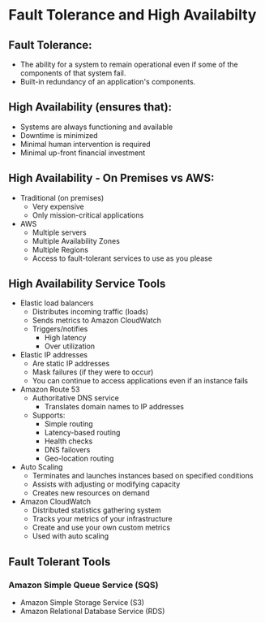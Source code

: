 # Fault Tolerance and High Availabilty

## Fault Tolerance:
* The ability for a system to remain operational even if some of the
  components of that system fail.
* Built-in redundancy of an application's components.

## High Availability (ensures that):
* Systems are always functioning and available
* Downtime is minimized
* Minimal human intervention is required
* Minimal up-front financial investment

## High Availability - On Premises vs AWS:
* Traditional (on premises)
  * Very expensive
  * Only mission-critical applications
* AWS
  * Multiple servers
  * Multiple Availability Zones
  * Multiple Regions
  * Access to fault-tolerant services to use as you please

## High Availability Service Tools
* Elastic load balancers
  * Distributes incoming traffic (loads)
  * Sends metrics to Amazon CloudWatch
  * Triggers/notifies
    * High latency
    * Over utilization
* Elastic IP addresses
  * Are static IP addresses
  * Mask failures (if they were to occur)
  * You can continue to access applications even if an instance fails
* Amazon Route 53
  * Authoritative DNS service
    * Translates domain names to IP addresses
  * Supports:
    * Simple routing
    * Latency-based routing
    * Health checks
    * DNS failovers
    * Geo-location routing
* Auto Scaling
  * Terminates and launches instances based on specified conditions
  * Assists with adjusting or modifying capacity
  * Creates new resources on demand
* Amazon CloudWatch
  * Distributed statistics gathering system
  * Tracks your metrics of your infrastructure
  * Create and use your own custom metrics
  * Used with auto scaling

## Fault Tolerant Tools
### Amazon Simple Queue Service (SQS)
* Amazon Simple Storage Service (S3)
* Amazon Relational Database Service (RDS)

